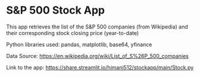 # S&P 500 Stock App
This app retrieves the list of the S&P 500 companies (from Wikipedia) and their corresponding stock closing price (year-to-date)

Python libraries used: pandas, matplotlib, base64, yfinance

Data Source: https://en.wikipedia.org/wiki/List_of_S%26P_500_companies

Link to the app: https://share.streamlit.io/himani512/stockapp/main/Stock.py
